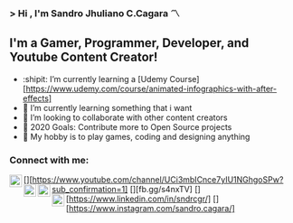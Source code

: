 ### > Hi , I'm Sandro Jhuliano C.Cagara :part_alternation_mark:

## I'm a Gamer, Programmer, Developer, and Youtube Content Creator!
- :shipit: I’m currently learning a [Udemy Course][https://www.udemy.com/course/animated-infographics-with-after-effects]
- 🔌 I’m currently learning something that i want
- 🔎 I’m looking to collaborate with other content creators
- 🏁 2020 Goals: Contribute more to Open Source projects
- 💯 My hobby is to play games, coding and designing anything

### Connect with me:
[<img align="left" alt="Music Taste | YouTube" width="22px" src="https://cdn.jsdelivr.net/npm/simple-icons@v3/icons/youtube.svg" />][https://www.youtube.com/channel/UCi3mbICnce7yIU1NGhgoSPw?sub_confirmation=1]
[<img align="left" alt="S4nxTV | Facebook" width="22px" src="https://cdn.jsdelivr.net/npm/simple-icons@v3/icons/facebook.svg" />][fb.gg/s4nxTV]
[<img align="left" alt="Sandro Cagara | LinkedIn" width="22px" src="https://cdn.jsdelivr.net/npm/simple-icons@v3/icons/linkedin.svg" />][https://www.linkedin.com/in/sndrcgr/]
[<img align="left" alt="Sandro Cagara | Instagram" width="22px" src="https://cdn.jsdelivr.net/npm/simple-icons@v3/icons/instagram.svg" />][https://www.instagram.com/sandro.cagara/]

<br />